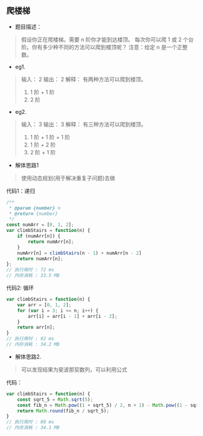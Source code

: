 ## 爬楼梯
- 题目描述：
> 假设你正在爬楼梯。需要 n 阶你才能到达楼顶。
> 每次你可以爬 1 或 2 个台阶。你有多少种不同的方法可以爬到楼顶呢？
> 注意：给定 n 是一个正整数。

- eg1.
> 输入： 2
> 输出： 2
> 解释： 有两种方法可以爬到楼顶。
> 1.  1 阶 + 1 阶
> 2.  2 阶

- eg2.
> 输入： 3
> 输出： 3
> 解释： 有三种方法可以爬到楼顶。
> 1.  1 阶 + 1 阶 + 1 阶
> 2.  1 阶 + 2 阶
> 3.  2 阶 + 1 阶

- 解体思路1
>  使用动态规划(用于解决重复子问题)去做

代码1：递归
```javascript
/**
 * @param {number} n
 * @return {number}
 */
const numArr = [0, 1, 2];
var climbStairs = function(n) {
    if (numArr[n]) {
        return numArr[n];
    }
    numArr[n] = climbStairs(n - 1) + numArr[n - 2]
    return numArr[n];
};
// 执行用时 : 72 ms
// 内存消耗 : 33.5 MB
```
代码2: 循环
```javascript
var climbStairs = function(n) {
    var arr = [0, 1, 2];
    for (var i = 3; i <= n; i++) {
        arr[i] = arr[i - 1] + arr[i - 2];
    }
    return arr[n];
}
// 执行用时 : 92 ms
// 内存消耗 : 34.2 MB
```

- 解体思路2.
> 可以发现结果为斐波那契数列，可以利用公式

代码：
```javascript
var climbStairs = function(n) {
    const sqrt_5 = Math.sqrt(5);
    const fib_n = Math.pow((1 + sqrt_5) / 2, n + 1) - Math.pow((1 - sqrt_5) / 2,n + 1);
    return Math.round(fib_n / sqrt_5);
}
// 执行用时 : 80 ms
// 内存消耗 : 34.1 MB
```